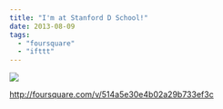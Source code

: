 ```yaml
---
title: "I'm at Stanford D School!"
date: 2013-08-09
tags: 
  - "foursquare"
  - "ifttt"
---
```


![](images/staticmap?center=37.42629240284587,-122.17203561453947&zoom=16&size=710x440&maptype=roadmap&sensor=false&markers=color:red%7C37.42629240284587,-122.17203561453947)  
  
http://foursquare.com/v/514a5e30e4b02a29b733ef3c
